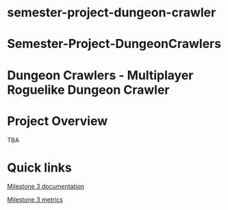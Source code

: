 # semester-project-dungeon-crawler
# Semester-Project-DungeonCrawlers

# Dungeon Crawlers - Multiplayer Roguelike Dungeon Crawler

# Project Overview
TBA

# Quick links

[Milestone 3 documentation](https://docs.google.com/document/d/1Y6URaxYt17jR-EO3AkJdgtrRQfzDAlgDiCUQil2hLZo/edit?tab=t.0)

[Milestone 3 metrics](https://github.com/uprm-inso4115-2024-2025-s2/semester-project-DungeonCrawlers/blob/inso-metrics/metrics/Milestone3-Dungeon_Crawlers-uprm-inso4115-2024-2025-s2.md)
